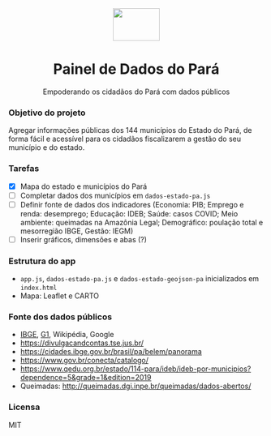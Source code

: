 <div align="center">
  <a href="https://painel-dados-pa.vercel.app/">
    <img width="92" height="64" src="https://upload.wikimedia.org/wikipedia/commons/0/02/Bandeira_do_Par%C3%A1.svg">
  </a>
</div>

<h1 align="center">
Painel de Dados do Pará
</h1>
<p align="center">
Empoderando os cidadãos do Pará com dados públicos<br>
</p>


### Objetivo do projeto

Agregar informações públicas dos 144 municípios do Estado do Pará, de forma fácil e acessível para os cidadãos fiscalizarem a gestão do seu município e do estado.


### Tarefas

- [x] Mapa do estado e municípios do Pará
- [ ] Completar dados dos municípios em `dados-estado-pa.js`
- [ ] Definir fonte de dados dos indicadores (Economia: PIB; Emprego e renda: desemprego; Educação: IDEB; Saúde: casos COVID; Meio ambiente: queimadas na Amazônia Legal; Demográfico: poulação total e mesorregião IBGE, Gestão: IEGM)
- [ ] Inserir gráficos, dimensões e abas (?)

### Estrutura do app

- `app.js`, `dados-estado-pa.js` e `dados-estado-geojson-pa` inicializados em `index.html`
- Mapa: Leaflet e CARTO


### Fonte dos dados públicos

-  [IBGE](https://servicodados.ibge.gov.br/api/docs/), [G1](https://g1.globo.com/pa/para/eleicoes/2020/noticia/2020/11/16/conheca-todos-os-prefeitos-eleitos-no-para-em-2020.ghtml), Wikipédia, Google
- https://divulgacandcontas.tse.jus.br/
- https://cidades.ibge.gov.br/brasil/pa/belem/panorama
- https://www.gov.br/conecta/catalogo/
- https://www.qedu.org.br/estado/114-para/ideb/ideb-por-municipios?dependence=5&grade=1&edition=2019
- Queimadas: http://queimadas.dgi.inpe.br/queimadas/dados-abertos/


### Licensa

MIT